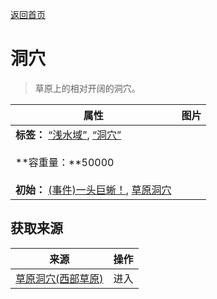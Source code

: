 [返回首页](index.md)  
# 洞穴  
> 草原上的相对开阔的洞穴。  
  
  属性  |   图片   
 ----  |  ----:   
 **标签：**	[“浅水域”](tag_MonitorTerritory.md), [“洞穴”](tag_Cave.md)<br><br>**容重量：**50000<br><br>**初始：**	[(事件)一头巨蜥！](Event_MonitorFight.md), [草原洞穴](CaveGrasslands.md)  |  ![]()   
  
## 获取来源  
来源  |  操作  
----  |  ----  
[草原洞穴(西部草原)](CaveGrasslandsEntrance.md)  |  进入  
